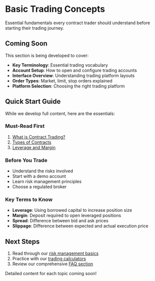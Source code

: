 # Basic Trading Concepts

Essential fundamentals every contract trader should understand before starting their trading journey.

## Coming Soon

This section is being developed to cover:

- **Key Terminology**: Essential trading vocabulary
- **Account Setup**: How to open and configure trading accounts  
- **Interface Overview**: Understanding trading platform layouts
- **Order Types**: Market, limit, stop orders explained
- **Platform Selection**: Choosing the right trading platform

## Quick Start Guide

While we develop full content, here are the essentials:

### Must-Read First
1. [What is Contract Trading?](/basics/what-is-contract-trading)
2. [Types of Contracts](/basics/contract-types)  
3. [Leverage and Margin](/basics/leverage-and-margin)

### Before You Trade
- Understand the risks involved
- Start with a demo account
- Learn risk management principles
- Choose a regulated broker

### Key Terms to Know
- **Leverage**: Using borrowed capital to increase position size
- **Margin**: Deposit required to open leveraged positions
- **Spread**: Difference between bid and ask prices
- **Slippage**: Difference between expected and actual execution price

## Next Steps

1. Read through our [risk management basics](/risk-management/basics)
2. Practice with our [trading calculators](/tools/calculator)
3. Review our comprehensive [FAQ section](/faq/general)

Detailed content for each topic coming soon!
